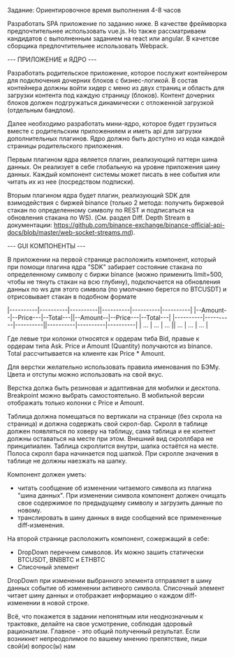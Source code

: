Задание: 
Ориентировочное время выполнения 4-8 часов 

Разработать SPA приложение по заданию ниже. 
В качестве фреймворка предпочтительнее использовать vue.js. Но также рассматриваем кандидатов с выполненным заданием на react или angular.
В качетсве сборщика предпочтительнее использовать Webpack.


--- ПРИЛОЖЕНИЕ и ЯДРО ---

Разработать родительское приложение, которое послужит контейнером для подключения дочерних блоков с бизнес-логикой.
В состав контейнера должны войти хидер с меню из двух страниц и область для загрузки контента под каждую страницу (блоков).
Контент дочерних блоков должен подгружаться динамически с отложенной загрузкой (отдельным бандлом). 

Далее необходимо разработать мини-ядро, которое будет грузиться вместе с родительским приложенияем и иметь api для загрузки дополнительных плагинов. Ядро должно быть доступно из кода каждой страницы родительского приложения.

Первым плагином ядра является плагин, реализующий паттерн шина данных. Он реализует в себе глобальную на уровне приложения шину данных. Каждый компонент системы может писать в нее события или читать их из нее (посредством подписки).

Вторым плагином ядра будет плагин, реализующий SDK для взимодействия с биржей binance (только 2 метода: получить биржевой стакан по определенному символу по REST и подписаться на обновления стакана по WS). (См. раздел Diff. Depth Stream в документации: https://github.com/binance-exchange/binance-official-api-docs/blob/master/web-socket-streams.md).


--- GUI КОМПОНЕНТЫ ---

В приложении на первой странице расположить компонент, который при помощи плагина ядра "SDK" забирает состояние стакана по определенному символу с биржи binance (можно применить limit=500, чтобы не тянуть стакан на всю глубину), подключается на обновления данных по ws для этого символа (по умолчанию берется по BTCUSDT) и отрисовывает стакан в подобном формате

|----------|----------|----------||----------|----------|----------|
|--Amount--|--Price---|--Total---||--Amount--|--Price---|--Total---|
|----------|----------|----------||----------|----------|----------|
|   ...    |   ...    |   ...    ||   ...    |   ...    |   ...    |

Где левые три колонки относятся к ордерам тиба Bid, правые к ордерам типа Ask. 
Price и Amount (Quantity) получаются из binance. Total рассчитывается на клиенте как Price * Amount.


Для верстки желательно использовать правила именования по БЭМу.
Цвета и отступы можно использовать на свой вкус.

Верстка должа быть резиновая и адаптивная для мобилки и десктопа. Breakpoint можно выбрать самостоятельно.
В мобильной версии отображать только колонки с Price и Amount.


Таблица должна помещаться по вертикали на странице (без скрола на страница) и должна содержать свой скрол-бар.
Скролл в таблице должен появляться по ховеру на таблицу, сама таблица и ее контент должны оставаться на месте при этом.
Внешний вид скроллбара не принципиален. Таблица скроллится внутри, шапка остаётся на месте.
Полоса скролл бара начинается под шапкой. При скролле значения в таблице не должны наезжать на шапку.


Компонент должен уметь: 
* читать сообщение об изменении читаемого символа из плагина "шина данных". При изменении символа компонент должен очищать свое содержимое по предыдущему символу и загрузить данные по новому.  
* транслировать в шину данных в виде сообщений все примененные diff-изменения.



На второй странице расположить компонент, сожержащий в себе:
* DropDown  перечнем символов. Их можно зашить статически BTCUSDT, BNBBTC и ETHBTC
* Cписочный элемент

DropDown при изменении выбранного элемента отправляет в шину данных событие об изменении активного символа.
Cписочный элемент читает шину данных и отображает информацию о каждом diff-изменении в новой строке.

Всё, что покажется в задании непонятным или неоднозначным к трактовке, делайте на свое усмотрение, соблюдая здоровый рационализм.
Главное - это общий полученный результат. Если возникнет непреодолимое по вашему мнению препятствие, пиши свой(и) вопрос(ы) нам
